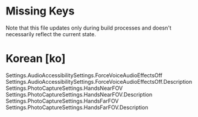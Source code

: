 # Missing Keys
Note that this file updates only during build processes and doesn't necessarily reflect the current state.

# Korean [ko]
Settings.AudioAccessibilitySettings.ForceVoiceAudioEffectsOff  
Settings.AudioAccessibilitySettings.ForceVoiceAudioEffectsOff.Description  
Settings.PhotoCaptureSettings.HandsNearFOV  
Settings.PhotoCaptureSettings.HandsNearFOV.Description  
Settings.PhotoCaptureSettings.HandsFarFOV  
Settings.PhotoCaptureSettings.HandsFarFOV.Description  

